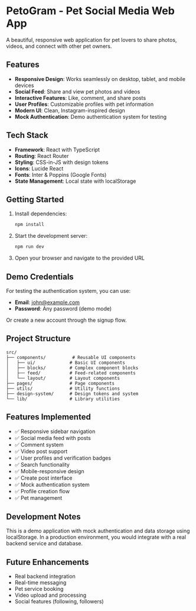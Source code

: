 # PetoGram - Pet Social Media Web App

A beautiful, responsive web application for pet lovers to share photos, videos, and connect with other pet owners.

## Features

- **Responsive Design**: Works seamlessly on desktop, tablet, and mobile devices
- **Social Feed**: Share and view pet photos and videos
- **Interactive Features**: Like, comment, and share posts
- **User Profiles**: Customizable profiles with pet information
- **Modern UI**: Clean, Instagram-inspired design
- **Mock Authentication**: Demo authentication system for testing

## Tech Stack
 
- **Framework**: React with TypeScript
- **Routing**: React Router
- **Styling**: CSS-in-JS with design tokens
- **Icons**: Lucide React
- **Fonts**: Inter & Poppins (Google Fonts)
- **State Management**: Local state with localStorage

## Getting Started

1. Install dependencies:
   ```bash
   npm install
   ```

2. Start the development server:
   ```bash
   npm run dev
   ```

3. Open your browser and navigate to the provided URL

## Demo Credentials

For testing the authentication system, you can use:
- **Email**: john@example.com
- **Password**: Any password (demo mode)

Or create a new account through the signup flow.

## Project Structure

```
src/
├── components/          # Reusable UI components
│   ├── ui/             # Basic UI components
│   ├── blocks/         # Complex component blocks
│   ├── feed/           # Feed-related components
│   └── layout/         # Layout components
├── pages/              # Page components
├── utils/              # Utility functions
├── design-system/      # Design tokens and system
└── lib/                # Library utilities
```

## Features Implemented

- ✅ Responsive sidebar navigation
- ✅ Social media feed with posts
- ✅ Comment system
- ✅ Video post support
- ✅ User profiles and verification badges
- ✅ Search functionality
- ✅ Mobile-responsive design
- ✅ Create post interface
- ✅ Mock authentication system
- ✅ Profile creation flow
- ✅ Pet management

## Development Notes

This is a demo application with mock authentication and data storage using localStorage. In a production environment, you would integrate with a real backend service and database.

## Future Enhancements

- Real backend integration
- Real-time messaging
- Pet service booking
- Video upload and processing
- Social features (following, followers)
